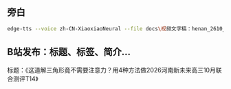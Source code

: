 ## 旁白

```bash
edge-tts --voice zh-CN-XiaoxiaoNeural --file docs\视频文字稿：henan_2610_t14.md --write-media media\bili\henan_2610_t14\henan_2610_t14.mp3 --write-subtitles media\bili\henan_2610_t14\henan_2610_t14.srt
```

## B站发布：标题、标签、简介…

标题：《这道解三角形竟不需要注意力？用4种方法做2026河南新未来高三10月联合测评T14》
